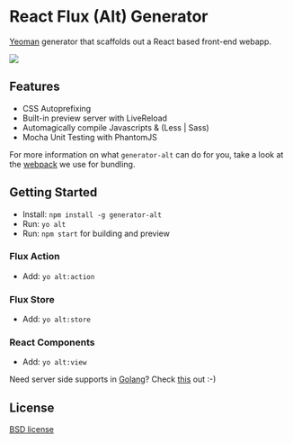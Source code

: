 # React Flux (Alt) Generator

[Yeoman](http://yeoman.io) generator that scaffolds out a React based front-end webapp.

![](http://i.imgur.com/uKTT2Hj.png)

## Features

* CSS Autoprefixing
* Built-in preview server with LiveReload
* Automagically compile Javascripts & (Less | Sass)
* Mocha Unit Testing with PhantomJS

For more information on what `generator-alt` can do for you, take a look at the [webpack](https://github.com/jimzhan/generator-alt/blob/master/app/templates/webpack.config.js) we use for bundling.


## Getting Started

- Install: `npm install -g generator-alt`
- Run: `yo alt`
- Run: `npm start` for building and preview


### Flux Action

- Add: `yo alt:action`


### Flux Store

- Add: `yo alt:store`

### React Components

- Add: `yo alt:view`


Need server side supports in [Golang](http://www.golang.org)? Check [this](/goanywhere/rex) out :-)


## License

[BSD license](http://opensource.org/licenses/bsd-license.php)
